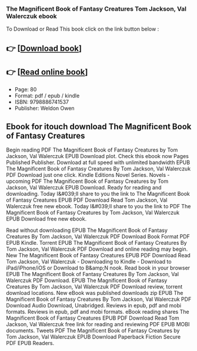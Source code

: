 ### The Magnificent Book of Fantasy Creatures Tom Jackson, Val Walerczuk ebook

To Download or Read This book click on the link button below :

## 👉  [**[Download book](http://ebooksharez.info/download.php?group=book&from=github.com&id=715033&lnk=1064 "Download book")**]

## 👉  [**[Read online book](http://ebooksharez.info/download.php?group=book&from=github.com&id=715033&lnk=1064 "Read online book")**]


* Page: 80
* Format: pdf / epub / kindle
* ISBN: 9798886741537
* Publisher: Weldon Owen



## Ebook for itouch download The Magnificent Book of Fantasy Creatures


Begin reading PDF The Magnificent Book of Fantasy Creatures by Tom Jackson, Val Walerczuk EPUB Download plot. Check this ebook now Pages Published Publisher. Download at full speed with unlimited bandwidth EPUB The Magnificent Book of Fantasy Creatures By Tom Jackson, Val Walerczuk PDF Download just one click. Kindle Editions Novel Series. Novels - upcoming PDF The Magnificent Book of Fantasy Creatures by Tom Jackson, Val Walerczuk EPUB Download. Ready for reading and downloading. Today I&amp;#039;ll share to you the link to The Magnificent Book of Fantasy Creatures EPUB PDF Download Read Tom Jackson, Val Walerczuk free new ebook. Today I&amp;#039;ll share to you the link to PDF The Magnificent Book of Fantasy Creatures by Tom Jackson, Val Walerczuk EPUB Download free new ebook.

Read without downloading EPUB The Magnificent Book of Fantasy Creatures By Tom Jackson, Val Walerczuk PDF Download Book Format PDF EPUB Kindle. Torrent EPUB The Magnificent Book of Fantasy Creatures By Tom Jackson, Val Walerczuk PDF Download and online reading may begin. New The Magnificent Book of Fantasy Creatures EPUB PDF Download Read Tom Jackson, Val Walerczuk - Downloading to Kindle - Download to iPad/iPhone/iOS or Download to B&amp;amp;N nook. Read book in your browser EPUB The Magnificent Book of Fantasy Creatures By Tom Jackson, Val Walerczuk PDF Download. EPUB The Magnificent Book of Fantasy Creatures By Tom Jackson, Val Walerczuk PDF Download review, torrent download locations. New eBook was published downloads zip EPUB The Magnificent Book of Fantasy Creatures By Tom Jackson, Val Walerczuk PDF Download Audio Download, Unabridged. Reviews in epub, pdf and mobi formats. Reviews in epub, pdf and mobi formats. eBook reading shares The Magnificent Book of Fantasy Creatures EPUB PDF Download Read Tom Jackson, Val Walerczuk free link for reading and reviewing PDF EPUB MOBI documents. Tweets PDF The Magnificent Book of Fantasy Creatures by Tom Jackson, Val Walerczuk EPUB Download Paperback Fiction Secure PDF EPUB Readers.





